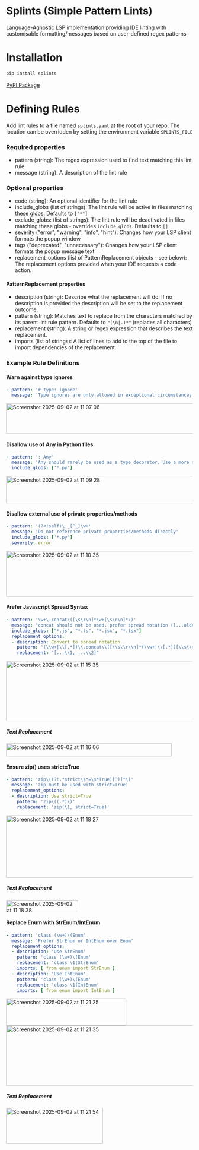 # Splints (Simple Pattern Lints)
Language-Agnostic LSP implementation providing IDE linting with customisable formatting/messages based on user-defined regex patterns

# Installation
```sh
pip install splints
```

[PyPI Package](https://pypi.org/project/splints)

# Defining Rules
Add lint rules to a file named `splints.yaml` at the root of your repo. The location can be overridden by setting the environment variable `SPLINTS_FILE`


### Required properties
- pattern (string): The regex expression used to find text matching this lint rule
- message (string): A description of the lint rule

### Optional properties
- code (string): An optional identifier for the lint rule
- include_globs (list of strings): The lint rule will be active in files matching these globs. Defaults to `["*"]`
- exclude_globs: (list of strings): The lint rule will be deactivated in files matching these globs - overrides `include_globs`. Defaults to `[]`
- severity ("error", "warning", "info", "hint"): Changes how your LSP client formats the popup window
- tags ("deprecated", "unnecessary"): Changes how your LSP client formats the popup message text
- replacement_options (list of PatternReplacement objects - see below): The replacement options provided when your IDE requests a code action.

#### PatternReplacement properties
- description (string): Describe what the replacement will do. If no description is provided the description will be set to the replacement outcome.
- pattern (string): Matches text to replace from the characters matched by its parent lint rule pattern. Defaults to `"(\n|.)*"` (replaces all characters)
- replacement (string): A string or regex expression that describes the text replacement.
- imports (list of strings): A list of lines to add to the top of the file to import dependencies of the replacement.

### Example Rule Definitions
#### Warn against type ignores
```yaml
- pattern: '# type: ignore'
  message: 'Type ignores are only allowed in exceptional circumstances'
```
<img width="651" height="82" alt="Screenshot 2025-09-02 at 11 07 06" src="https://github.com/user-attachments/assets/0f6d7c86-5b49-4393-b919-606f25a39604" />

#### Disallow use of Any in Python files
```yaml
- pattern: ': Any'
  message: 'Any should rarely be used as a type decorator. Use a more descriptive type'
  include_globs: ['*.py']
```
<img width="587" height="73" alt="Screenshot 2025-09-02 at 11 09 28" src="https://github.com/user-attachments/assets/1fdbd0c8-35bb-4d25-af9c-8f9d0700af69" />

#### Disallow external use of private properties/methods
```yaml
- pattern: '(?<!self)\._[^_]\w+'
  message: 'Do not reference private properties/methods directly'
  include_globs: ['*.py']
  severity: error
```
<img width="833" height="123" alt="Screenshot 2025-09-02 at 11 10 35" src="https://github.com/user-attachments/assets/fb0d6b33-dfac-4bb6-b8ca-daa9209fd4d5" />

#### Prefer Javascript Spread Syntax
```yaml
- pattern: '\w+\.concat\([\s\r\n]*\w+[\s\r\n]*\)'
  message: "concat should not be used. prefer spread notation ([...oldArr, ...newValues])"
  include_globs: ["*.js", "*.ts", "*.jsx", "*.tsx"]
  replacement_options:
  - description: Convert to spread notation
    pattern: "(\\w+|\\[.*])\\.concat\\([\\s\\r\\n]*(\\w+|\\[.*])[\\s\\r\\n]*\\)"
    replacement: "[...\\1, ...\\2]"
```
<img width="662" height="162" alt="Screenshot 2025-09-02 at 11 15 35" src="https://github.com/user-attachments/assets/9160f3b2-ac66-47c5-9ef2-b1d999016fc8" />

##### Text Replacement

<img width="447" height="35" alt="Screenshot 2025-09-02 at 11 16 06" src="https://github.com/user-attachments/assets/3a9c03fa-ecfb-424b-b1ad-d4dbb4d308db" />

#### Ensure zip() uses strict=True
```yaml
- pattern: 'zip\((?!.*strict\s*=\s*True)[^)]*\)'
  message: 'zip must be used with strict=True'
  replacement_options:
  - description: Use strict=True
    pattern: 'zip\((.*)\)'
    replacement: 'zip(\1, strict=True)'
```
<img width="662" height="168" alt="Screenshot 2025-09-02 at 11 18 27" src="https://github.com/user-attachments/assets/68e9cd60-fef5-4b3a-ae43-e6368643e561" />

##### Text Replacement

<img width="194" height="33" alt="Screenshot 2025-09-02 at 11 18 38" src="https://github.com/user-attachments/assets/d690c6c1-e45f-42a9-982d-b6129a94b8e4" />

#### Replace Enum with StrEnum/IntEnum
```yaml
- pattern: 'class (\w+)\(Enum'
  message: 'Prefer StrEnum or IntEnum over Enum'
  replacement_options:
  - description: 'Use StrEnum'
    pattern: 'class (\w+)\(Enum'
    replacement: 'class \1(StrEnum'
    imports: [ from enum import StrEnum ]
  - description: 'Use IntEnum'
    pattern: 'class (\w+)\(Enum'
    replacement: 'class \1(IntEnum'
    imports: [ from enum import IntEnum ]
```
<img width="324" height="73" alt="Screenshot 2025-09-02 at 11 21 25" src="https://github.com/user-attachments/assets/f937b7fa-2ca2-4017-98a6-80cb6bc9b4ca" />
<img width="672" height="162" alt="Screenshot 2025-09-02 at 11 21 35" src="https://github.com/user-attachments/assets/988a569f-e08a-47cd-9e9b-bc2cbef727c3" />

##### Text Replacement

<img width="261" height="97" alt="Screenshot 2025-09-02 at 11 21 54" src="https://github.com/user-attachments/assets/2cf8f202-0a6a-45a0-b8f5-ecea699f339e" />
